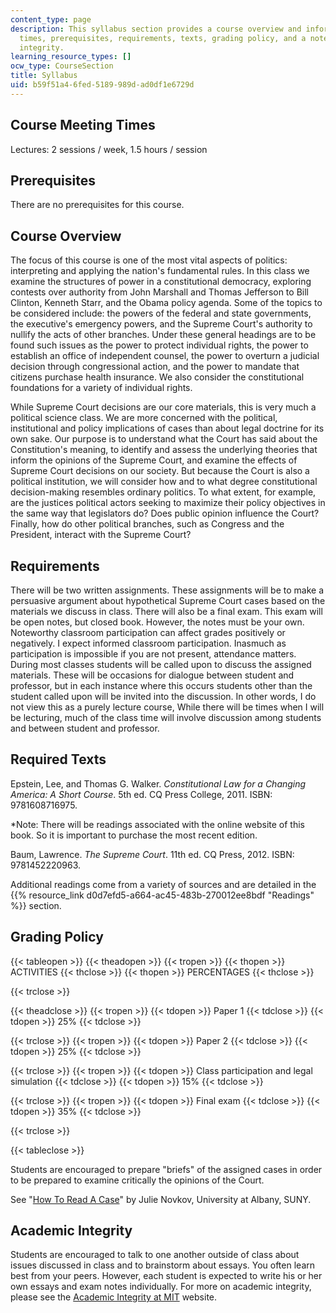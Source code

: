 ```yaml
---
content_type: page
description: This syllabus section provides a course overview and information on meeting
  times, prerequisites, requirements, texts, grading policy, and a note on academic
  integrity.
learning_resource_types: []
ocw_type: CourseSection
title: Syllabus
uid: b59f51a4-6fed-5189-989d-ad0df1e6729d
---
```


Course Meeting Times
--------------------

Lectures: 2 sessions / week, 1.5 hours / session

Prerequisites
-------------

There are no prerequisites for this course.

Course Overview
---------------

The focus of this course is one of the most vital aspects of politics: interpreting and applying the nation's fundamental rules. In this class we examine the structures of power in a constitutional democracy, exploring contests over authority from John Marshall and Thomas Jefferson to Bill Clinton, Kenneth Starr, and the Obama policy agenda. Some of the topics to be considered include: the powers of the federal and state governments, the executive's emergency powers, and the Supreme Court's authority to nullify the acts of other branches. Under these general headings are to be found such issues as the power to protect individual rights, the power to establish an office of independent counsel, the power to overturn a judicial decision through congressional action, and the power to mandate that citizens purchase health insurance. We also consider the constitutional foundations for a variety of individual rights.

While Supreme Court decisions are our core materials, this is very much a political science class. We are more concerned with the political, institutional and policy implications of cases than about legal doctrine for its own sake. Our purpose is to understand what the Court has said about the Constitution's meaning, to identify and assess the underlying theories that inform the opinions of the Supreme Court, and examine the effects of Supreme Court decisions on our society. But because the Court is also a political institution, we will consider how and to what degree constitutional decision-making resembles ordinary politics. To what extent, for example, are the justices political actors seeking to maximize their policy objectives in the same way that legislators do? Does public opinion influence the Court? Finally, how do other political branches, such as Congress and the President, interact with the Supreme Court?

Requirements
------------

There will be two written assignments. These assignments will be to make a persuasive argument about hypothetical Supreme Court cases based on the materials we discuss in class. There will also be a final exam. This exam will be open notes, but closed book. However, the notes must be your own. Noteworthy classroom participation can affect grades positively or negatively. I expect informed classroom participation. Inasmuch as participation is impossible if you are not present, attendance matters. During most classes students will be called upon to discuss the assigned materials. These will be occasions for dialogue between student and professor, but in each instance where this occurs students other than the student called upon will be invited into the discussion. In other words, I do not view this as a purely lecture course, While there will be times when I will be lecturing, much of the class time will involve discussion among students and between student and professor.

Required Texts
--------------

Epstein, Lee, and Thomas G. Walker. _Constitutional Law for a Changing America: A Short Course_. 5th ed. CQ Press College, 2011. ISBN: 9781608716975.

\*Note: There will be readings associated with the online website of this book. So it is important to purchase the most recent edition.

Baum, Lawrence. _The Supreme Court_. 11th ed. CQ Press, 2012. ISBN: 9781452220963.

Additional readings come from a variety of sources and are detailed in the {{% resource_link d0d7efd5-a664-ac45-483b-270012ee8bdf "Readings" %}} section.

Grading Policy
--------------

{{< tableopen >}}
{{< theadopen >}}
{{< tropen >}}
{{< thopen >}}
ACTIVITIES
{{< thclose >}}
{{< thopen >}}
PERCENTAGES
{{< thclose >}}

{{< trclose >}}

{{< theadclose >}}
{{< tropen >}}
{{< tdopen >}}
Paper 1
{{< tdclose >}}
{{< tdopen >}}
25%
{{< tdclose >}}

{{< trclose >}}
{{< tropen >}}
{{< tdopen >}}
Paper 2
{{< tdclose >}}
{{< tdopen >}}
25%
{{< tdclose >}}

{{< trclose >}}
{{< tropen >}}
{{< tdopen >}}
Class participation and legal simulation
{{< tdclose >}}
{{< tdopen >}}
15%
{{< tdclose >}}

{{< trclose >}}
{{< tropen >}}
{{< tdopen >}}
Final exam
{{< tdclose >}}
{{< tdopen >}}
35%
{{< tdclose >}}

{{< trclose >}}

{{< tableclose >}}

Students are encouraged to prepare "briefs" of the assigned cases in order to be prepared to examine critically the opinions of the Court.

See "[How To Read A Case](https://pdfs.semanticscholar.org/4af6/e359a890e40cf1585bb2eda3350728d8099b.pdf)" by Julie Novkov, University at Albany, SUNY.

Academic Integrity
------------------

Students are encouraged to talk to one another outside of class about issues discussed in class and to brainstorm about essays. You often learn best from your peers. However, each student is expected to write his or her own essays and exam notes individually. For more on academic integrity, please see the [Academic Integrity at MIT](http://integrity.mit.edu/) website.